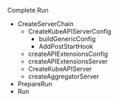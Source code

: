 Complete
Run
- CreateServerChain
  - CreateKubeAPIServerConfig
    - buildGenericConfig
    - AddPostStartHook
  - createAPIExtensionsConfig
  - createAPIExtensionsServer
  - CreateKubeAPIServer
  - createAggregatorServer
- PrepareRun
- Run